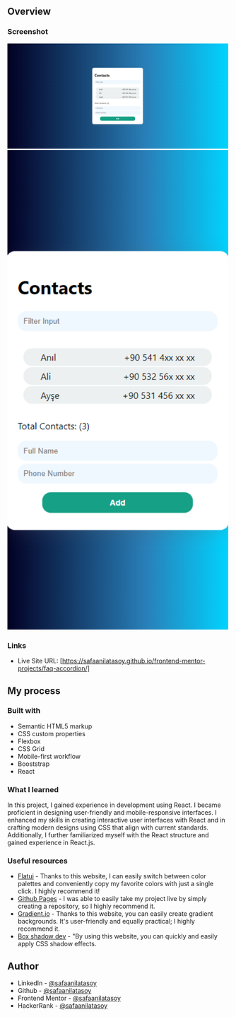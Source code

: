 
## Overview

### Screenshot

<img src="desktopss.png" width="500">
<img src="mobiless.png" width="500">


### Links

- Live Site URL: [https://safaanilatasoy.github.io/frontend-mentor-projects/faq-accordion/]

## My process

### Built with

- Semantic HTML5 markup
- CSS custom properties
- Flexbox
- CSS Grid
- Mobile-first workflow
- Booststrap
- React

### What I learned

In this project, I gained experience in development using React. I became proficient in designing user-friendly and mobile-responsive interfaces. I enhanced my skills in creating interactive user interfaces with React and in crafting modern designs using CSS that align with current standards. Additionally, I further familiarized myself with the React structure and gained experience in React.js.

### Useful resources

- [Flatui](https://flatuicolors.com) - Thanks to this website, I can easily switch between color palettes and conveniently copy my favorite colors with just a single click. I highly recommend it!
- [Github Pages](https://pages.github.com/) - I was able to easily take my project live by simply creating a repository, so I highly recommend it.
- [Gradient.io](https://cssgradient.io/) - Thanks to this website, you can easily create gradient backgrounds. It's user-friendly and equally practical; I highly recommend it.
- [Box shadow dev](https://box-shadow.dev/) - "By using this website, you can quickly and easily apply CSS shadow effects.



## Author

- LinkedIn - [@safaanilatasoy](https://www.linkedin.com/in/safaanilatasoy/)
- Github - [@safaanilatasoy](https://github.com/safaanilatasoy)
- Frontend Mentor - [@safaanilatasoy](https://www.frontendmentor.io/profile/safaanilatasoy)
- HackerRank - [@safaanilatasoy](https://www.hackerrank.com/profile/safaanilatasoy)
